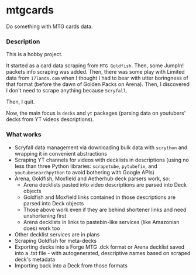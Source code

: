 # mtgcards
Do something with MTG cards data.

### Description

This is a hobby project.

It started as a card data scraping from `MTG Goldfish`. Then, some JumpIn! packets info scraping 
was added. Then, there was some play with Limited data from `17lands.com` when I thought I had to 
bear with utter boringness of that format (before the dawn of Golden Packs on Arena). Then, I 
discovered I don't need to scrape anything because `Scryfall`.

Then, I quit.

Now, the main focus is `decks` and `yt` packages (parsing data on youtubers' decks from YT videos 
descriptions).

### What works

* Scryfall data management via downloading bulk data with `scrython` and wrapping it in convenient 
  abstractions
* Scraping YT channels for videos with decklists in descriptions (using no less than three Python 
  libraries: `scrapetube`, `pytubefix`, and `youtubesearchpython` to avoid bothering with Google 
  APIs)
* Arena, Goldfish, Moxfield and Aetherhub deck parsers work, so:
    * Arena decklists pasted into video descriptions are parsed into Deck objects
    * Goldfish and Moxfield links contained in those descriptions are parsed into Deck objects
    * Those above work even if they are behind shortener links and need unshortening first
    * Arena decklists in links to pastebin-like services (like Amazonian does) work too
* Other decklist services are in plans
* Scraping Goldfish for meta-decks
* Exporting decks into a Forge MTG .dck format or Arena decklist saved into a .txt file - with 
  autogenerated, descriptive names based on scraped deck's metadata
* Importing back into a Deck from those formats




